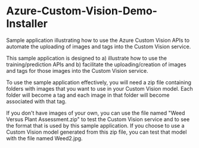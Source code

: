 # Azure-Custom-Vision-Demo-Installer
Sample application illustrating how to use the Azure Custom Vision APIs to automate the uploading of images and tags into the Custom Vision service.

This sample application is designed to a) illustrate how to use the training/prediction APIs and b) facilitate the uploading/creation of images and tags for those images into the Custom Vision service.

To use the sample application effectively, you will need a zip file containing folders with images that you want to use in your Custom Vision model. Each folder will become a tag and each image in that folder will become associated with that tag.

If you don't have images of your own, you can use the file named "Weed Versus Plant Assessment.zip" to test the Custom Vision service and to see the format that is used by this sample application. If you choose to use a Custom Vision model generated from this zip file, you can test that model with the file named Weed2.jpg.

